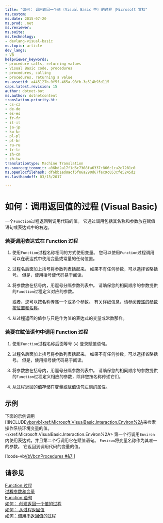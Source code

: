 ```yaml
---
title: "如何︰ 调用返回一个值 (Visual Basic 中) 的过程 |Microsoft 文档"
ms.custom: 
ms.date: 2015-07-20
ms.prod: .net
ms.reviewer: 
ms.suite: 
ms.technology:
- devlang-visual-basic
ms.topic: article
dev_langs:
- VB
helpviewer_keywords:
- procedure calls, returning values
- Visual Basic code, procedures
- procedures, calling
- procedures, returning a value
ms.assetid: a445127b-0f5f-465a-98fb-3e514b93d115
caps.latest.revision: 15
author: dotnet-bot
ms.author: dotnetcontent
translation.priority.ht:
- cs-cz
- de-de
- es-es
- fr-fr
- it-it
- ja-jp
- ko-kr
- pl-pl
- pt-br
- ru-ru
- tr-tr
- zh-cn
- zh-tw
translationtype: Machine Translation
ms.sourcegitcommit: a06bd2a17f1d6c7308fa6337c866c1ca2e7281c0
ms.openlocfilehash: df6bb1ed8acf5f86a290d67fec9c053cfe5245d2
ms.lasthandoff: 03/13/2017

---
```

# <a name="how-to-call-a-procedure-that-returns-a-value-visual-basic"></a>如何：调用返回值的过程 (Visual Basic)
一个`Function`过程返回到调用代码的值。 它通过调用包括其名称和参数放在赋值语句或表达式中的右边。  
  
### <a name="to-call-a-function-procedure-within-an-expression"></a>若要调用表达式在 Function 过程  
  
1.  使用`Function`过程名称相同的方式使用变量。 您可以使用`Function`过程调用可以在表达式中使用变量或常量的任何位置。  
  
2.  过程名后面加上括号将参数列表括起来。 如果不有任何参数，可以选择省略括号。 但是，使用括号使代码易于阅读。  
  
3.  将参数放在括号内，用逗号分隔参数列表中。 请确保您的相同顺序的参数提供的`Function`过程定义对应的参数。  
  
     或者，您可以按名称传递一个或多个参数。 有关详细信息，请参阅[传递的参数按位置和名称](./passing-arguments-by-position-and-by-name.md)。  
  
4.  从过程返回的值参与只是作为值的表达式的变量或常数那样。  
  
### <a name="to-call-a-function-procedure-in-an-assignment-statement"></a>若要在赋值语句中调用 Function 过程  
  
1.  使用`Function`过程名称后面等号 (`=`) 登录赋值语句。  
  
2.  过程名后面加上括号将参数列表括起来。 如果不有任何参数，可以选择省略括号。 但是，使用括号使代码易于阅读。  
  
3.  将参数放在括号内，用逗号分隔参数列表中。 请确保您的相同顺序的参数提供的`Function`过程定义相应的参数，除非您按名称传递它们。  
  
4.  从过程返回的值存储在变量或赋值语句左侧的属性。  
  
## <a name="example"></a>示例  
 下面的示例调用[!INCLUDE[vbprvb](../../../../csharp/programming-guide/concepts/linq/includes/vbprvb_md.md)]<xref:Microsoft.VisualBasic.Interaction.Environ%2A>来检索操作系统环境变量的值。</xref:Microsoft.VisualBasic.Interaction.Environ%2A> 第一个行调用`Environ`内使用表达式，并且第二个行调用它在赋值语句。 `Environ`将变量名称作为其唯一的参数。 它返回到调用代码的变量的值。  
  
 [!code-vb[VbVbcnProcedures #&7;](./codesnippet/VisualBasic/how-to-call-a-procedure-that-returns-a-value_1.vb)]  
  
## <a name="see-also"></a>请参见  
 [Function 过程](./function-procedures.md)   
 [过程参数和变量](./procedure-parameters-and-arguments.md)   
 [Function 语句](../../../../visual-basic/language-reference/statements/function-statement.md)   
 [如何︰ 创建返回一个值的过程](./how-to-create-a-procedure-that-returns-a-value.md)   
 [如何︰ 从过程返回值](./how-to-return-a-value-from-a-procedure.md)   
 [如何：调用不返回值的过程](./how-to-call-a-procedure-that-does-not-return-a-value.md)
